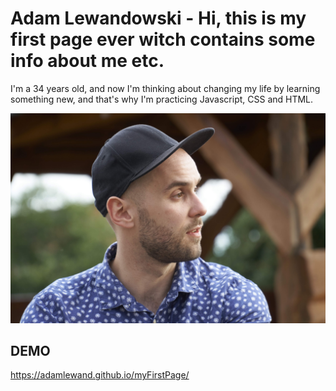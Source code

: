 # Adam Lewandowski - Hi, this is my first page ever witch contains some info about me etc.

I'm a 34 years old, and now I'm thinking about changing my life by learning something new, and that's why I'm practicing Javascript, CSS and HTML.

![Adam Lewandowski](image/Adam.jpg)

## DEMO

https://adamlewand.github.io/myFirstPage/
